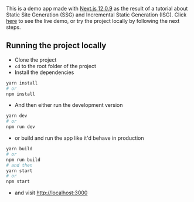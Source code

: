 This is a demo app made with [Next.js 12.0.9](https://nextjs.org/) as the result of a tutorial about Static Site Generation (SSG) and Incremental Static Generation (ISG). Click [here](https://nextjs-pokemon-static-oswaldo.vercel.app/) to see the live demo, or try the project locally by following the next steps.

## Running the project locally

- Clone the project
- `cd` to the root folder of the project
- Install the dependencies
```bash
yarn install
# or
npm install
```
- And then either run the development version
```bash
yarn dev
# or
npm run dev
```
- or build and run the app like it'd behave in production
```bash
yarn build
# or
npm run build
# and then
yarn start
# or
npm start
```
- and visit [http://localhost:3000](http://localhost:3000)
